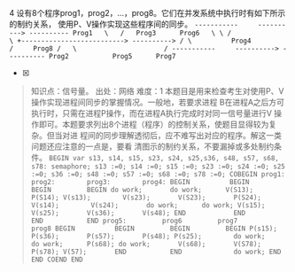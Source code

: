 4
设有8个程序prog1，prog2，...，prog8。它们在并发系统中执行时有如下所示的制约关系， 使用P、V操作实现这些程序间的同步。
    ```
	    -----------     ----------> ----------
	       Prog1   \   /   Prog3      Prog6   \
	                \ /                        \
	                 +--------------------------> ---------->
	                / \          Prog4         /     Prog8
	               /   \                      /
	    -----------     ----------> ----------
	       Prog2           Prog5      Prog7
	    ```
    
- [x]  

> 知识点：信号量。
> 出处：网络
> 难度：1
> 本题目是用来检查考生对使用P、V操作实现进程间同步的掌握情况。一般地，若要求进程
> B在进程A之后方可执行时，只需在进程P操作，而在进程A执行完成时对同一信号量进行V
> 操作即可。本题要求列出8个进程（程序）的控制关系，使题目显得较为复杂。但当对进
> 程间的同步理解透彻后，应不难写出对应的程序。解这一类问题还应注意的一点是，要看 清图示的制约关系，不要漏掉或多处制约条件。
>     ```
>      BEGIN
>      var s13, s14, s15, s23, s24, s25,s36, s48, s57, s68, s78: semaphore;
>      s13 :=0; s14 :=0; s15 :=0; s23 :=0; s24 :=0; s25 :=0; s36 :=0;
>      s48 :=0; s57 :=0; s68 :=0; s78 :=0;
>      COBEGIN
>        prog1:         prog2:        prog3:        prog4:
>          BEGIN          BEGIN         BEGIN         BEGIN
>            do work;       do work;      V(S13);       P(S14);
>            V(s13);        V(s23);       V(S23);       P(S24);
>            V(s14);        V(s24);       do work;      do work;
>            V(s15);        V(s25);       V(s36);       V(s48);
>          END            END           END           END
>        prog5:         prog6         prog7         prog8
>          BEGIN          BEGIN         BEGIN         BEGIN
>            P(s15);        P(s36);       P(s57);       P(s48);
>            P(s25);        do work;      do work;      P(s68);
>            do work;       V(s68);       V(S78);       P(s78);
>            V(57);       END           END             do work;
>          END                                        END
>      COEND
>      END
>     ```
>     
